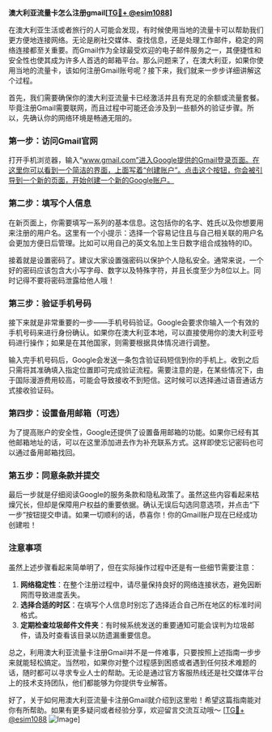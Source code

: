 **澳大利亚流量卡怎么注册gmail[[TG💪+ @esim1088](https://t.me/s/esim1088)]**

在澳大利亚生活或者旅行的人可能会发现，有时候使用当地的流量卡可以帮助我们更方便地连接网络。无论是刷社交媒体、查找信息，还是处理工作邮件，稳定的网络连接都至关重要。而Gmail作为全球最受欢迎的电子邮件服务之一，其便捷性和安全性也使其成为许多人首选的邮箱平台。那么问题来了，在澳大利亚，如果你使用当地的流量卡，该如何注册Gmail账号呢？接下来，我们就来一步步详细讲解这个过程。

首先，我们需要确保你的澳大利亚流量卡已经激活并且有充足的余额或流量套餐。毕竟注册Gmail需要联网，而且过程中可能还会涉及到一些额外的验证步骤。所以，先确认你的网络环境是畅通无阻的。

### 第一步：访问Gmail官网

打开手机浏览器，输入“www.gmail.com”进入Google提供的Gmail登录页面。在这里你可以看到一个简洁的界面，上面写着“创建账户”。点击这个按钮，你会被引导到一个新的页面，开始创建一个新的Google账户。

### 第二步：填写个人信息

在新页面上，你需要填写一系列的基本信息。这包括你的名字、姓氏以及你想要用来注册的用户名。这里有一个小提示：选择一个容易记住且与自己相关联的用户名会更加方便日后管理。比如可以用自己的英文名加上生日数字组合成独特的ID。

接着就是设置密码了。建议大家设置强密码以保护个人隐私安全。通常来说，一个好的密码应该包含大小写字母、数字以及特殊字符，并且长度至少为8位以上。同时记得不要将密码泄露给他人哦！

### 第三步：验证手机号码

接下来就是非常重要的一步——手机号码验证。Google会要求你输入一个有效的手机号码来进行身份确认。如果你在澳大利亚本地，可以直接使用你的澳大利亚号码进行操作；如果是在其他国家，则需要根据具体情况进行调整。

输入完手机号码后，Google会发送一条包含验证码短信到你的手机上。收到之后只需将其准确填入指定位置即可完成验证流程。需要注意的是，在某些情况下，由于国际漫游费用较高，可能会导致接收不到短信。这时候可以选择通过语音通话方式接收验证码。

### 第四步：设置备用邮箱（可选）

为了提高账户的安全性，Google还提供了设置备用邮箱的功能。如果你已经有其他邮箱地址的话，可以在这里添加进去作为补充联系方式。这样即使忘记密码也可以通过备用邮箱找回。

### 第五步：同意条款并提交

最后一步就是仔细阅读Google的服务条款和隐私政策了。虽然这些内容看起来枯燥冗长，但却是保障用户权益的重要依据。确认无误后勾选同意选项，并点击“下一步”按钮提交申请。如果一切顺利的话，恭喜你！你的Gmail账户现在已经成功创建啦！

### 注意事项

虽然上述步骤看起来简单明了，但在实际操作过程中还是有一些细节需要注意：

1. **网络稳定性**：在整个注册过程中，请尽量保持良好的网络连接状态，避免因断网而导致进度丢失。
2. **选择合适的时区**：在填写个人信息时别忘了选择适合自己所在地区的标准时间格式。
3. **定期检查垃圾邮件文件夹**：有时候系统发送的重要通知可能会误判为垃圾邮件，请及时查看该目录以防遗漏重要信息。

总之，利用澳大利亚流量卡注册Gmail并不是一件难事，只要按照上述指南一步步来就能轻松搞定。当然啦，如果你对整个过程感到困惑或者遇到任何技术难题的话，随时都可以寻求专业人士的帮助。无论是通过官方客服热线还是社交媒体平台上的技术支持团队，他们都能够为你提供专业解答。

好了，关于如何用澳大利亚流量卡注册Gmail就介绍到这里啦！希望这篇指南能对你有所帮助。如果有更多疑问或者经验分享，欢迎留言交流互动哦～ [[TG💪+ @esim1088](https://t.me/s/esim1088) ![Image](https://i.postimg.cc/4NQfJmqS/Snipaste-2025-05-13-00-14-12.png)]